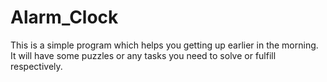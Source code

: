 # Alarm_Clock

This is a simple program which helps you getting up earlier in the morning. It will have some puzzles or any tasks you need to solve or fulfill respectively.
